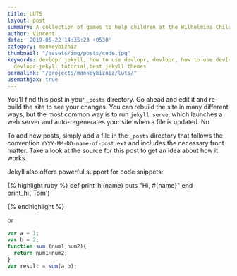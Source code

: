 ```yaml
---
title: LUTS
layout: post
summary: A collection of games to help children at the Wilhelmina Children's Hospital during an 11-week bladder training program.
author: Vincent
date: '2019-05-22 14:35:23 +0530'
category: monkeybizniz
thumbnail: "/assets/img/posts/code.jpg"
keywords: devlopr jekyll, how to use devlopr, devlopr, how to use devlopr-jekyll,
  devlopr-jekyll tutorial,best jekyll themes
permalink: "/projects/monkeybizniz/luts/"
usemathjax: true
---
```


You’ll find this post in your `_posts` directory. Go ahead and edit it and re-build the site to see your changes. You can rebuild the site in many different ways, but the most common way is to run `jekyll serve`, which launches a web server and auto-regenerates your site when a file is updated. No

To add new posts, simply add a file in the `_posts` directory that follows the convention `YYYY-MM-DD-name-of-post.ext` and includes the necessary front matter. Take a look at the source for this post to get an idea about how it works.

Jekyll also offers powerful support for code snippets:

{% highlight ruby %}
def print_hi(name)
  puts "Hi, #{name}"
end
print_hi('Tom')

{% endhighlight %}

or

```javascript
var a = 1;
var b = 2;
function sum (num1,num2){
  return num1+num2;
}
var result = sum(a,b);
```
